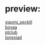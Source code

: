 # preview:
[xiaomi_seckill](https://1103409364.github.io/exercise-HTML/xiaomi_seckill/index.html)
<br>
[boyaa](https://1103409364.github.io/exercise-HTML/boyaa/index.html)
<br>
[ptclub](https://1103409364.github.io/exercise-HTML/ptclub/index.html)
<br>
[longxiad](https://1103409364.github.io/exercise-HTML/longxiad/index.html)
<br>